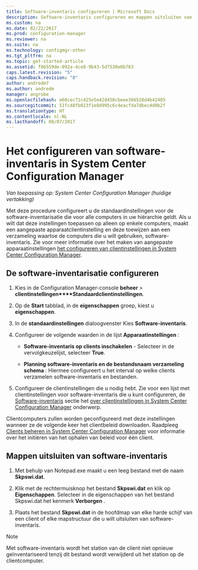 ```yaml
---
title: Software-inventaris configureren | Microsoft Docs
description: Software-inventaris configureren en mappen uitsluiten van software-inventarisatie in Configuration Manager.
ms.custom: na
ms.date: 02/22/2017
ms.prod: configuration-manager
ms.reviewer: na
ms.suite: na
ms.technology: configmgr-other
ms.tgt_pltfrm: na
ms.topic: get-started-article
ms.assetid: f86559de-092a-4ce8-9b43-5d7530e0b763
caps.latest.revision: "5"
caps.handback.revision: "0"
author: andredm7
ms.author: andredm
manager: angrobe
ms.openlocfilehash: e60cec71c425e5e42d450cbeee366528d4b42405
ms.sourcegitcommit: 51fc48fb023f1e8d995c6c4eacfda7dbec4d0b2f
ms.translationtype: HT
ms.contentlocale: nl-NL
ms.lasthandoff: 08/07/2017
---
```

# <a name="how-to-configure-software-inventory-in-system-center-configuration-manager"></a>Het configureren van software-inventaris in System Center Configuration Manager

*Van toepassing op: System Center Configuration Manager (huidige vertakking)*

 Met deze procedure configureert u de standaardinstellingen voor de software-inventarisatie die voor alle computers in uw hiërarchie geldt. Als u wilt dat deze instellingen toepassen op alleen op enkele computers, maakt een aangepaste apparaatclientinstelling en deze toewijzen aan een verzameling waartoe de computers die u wilt gebruiken, software-inventaris. Zie voor meer informatie over het maken van aangepaste apparaatinstellingen [het configureren van clientinstellingen in System Center Configuration Manager](../../../../core/clients/deploy/configure-client-settings.md).  

## <a name="to-configure-software-inventory"></a>De software-inventarisatie configureren  

1.  Kies in de Configuration Manager-console **beheer** > **clientinstellingen****Standaardclientinstellingen**.    

4.  Op de **Start** tabblad, in de **eigenschappen** groep, kiest u **eigenschappen**.  

5.  In de **standaardinstellingen** dialoogvenster Kies **Software-inventaris**.  

6.  Configureer de volgende waarden in de lijst **Apparaatinstellingen** :  

    -   **Software-inventaris op clients inschakelen** - Selecteer in de vervolgkeuzelijst, selecteer **True**.  

    -   **Planning software-inventaris en de bestandsnaam verzameling schema** : Hiermee configureert u het interval op welke clients verzamelen software-inventaris en bestanden.   

7.  Configureer de clientinstellingen die u nodig hebt. Zie voor een lijst met clientinstellingen voor software-inventaris die u kunt configureren, de [Software-inventaris](../../../../core/clients/deploy/about-client-settings.md#software-inventory) sectie het [over clientinstellingen in System Center Configuration Manager](../../../../core/clients/deploy/about-client-settings.md) onderwerp.  

 Clientcomputers zullen worden geconfigureerd met deze instellingen wanneer ze de volgende keer het clientbeleid downloaden. Raadpleeg [Clients beheren in System Center Configuration Manager](../../../../core/clients/manage/manage-clients.md) voor informatie over het initiëren van het ophalen van beleid voor één client.  


## <a name="to-exclude-folders-from-software-inventory"></a>Mappen uitsluiten van software-inventaris  

1.  Met behulp van Notepad.exe maakt u een leeg bestand met de naam **Skpswi.dat**.  

2.  Klik met de rechtermuisknop het bestand **Skpswi.dat** en klik op **Eigenschappen**. Selecteer in de eigenschappen van het bestand Skpswi.dat het kenmerk **Verborgen** .  

3.  Plaats het bestand **Skpswi.dat** in de hoofdmap van elke harde schijf van een client of elke mapstructuur die u wilt uitsluiten van software-inventaris.  

> [!NOTE]  
>  Met software-inventaris wordt het station van de client niet opnieuw geïnventariseerd tenzij dit bestand wordt verwijderd uit het station op de clientcomputer.